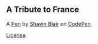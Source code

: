 A Tribute to France
-------------------


A [Pen](http://codepen.io/finnlonghorn/pen/xVOqEr) by [Shawn Blair](http://codepen.io/finnlonghorn) on [CodePen](http://codepen.io/).

[License](http://codepen.io/finnlonghorn/pen/xVOqEr/license).